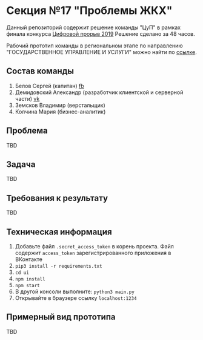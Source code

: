 # Секция №17 "Проблемы ЖКХ"

Данный репозиторий содержит решение команды "ЦуП" в рамках
финала конкурса
[Цифровой прорыв 2019](https://xn--b1aaqfxbbhefb3bya5f.xn--p1ai/)
Решение сделано за 48 часов.

Рабочий прототип команды в региональном этапе по направлению
"ГОСУДАРСТВЕННОЕ УПРАВЛЕНИЕ И УСЛУГИ" можно найти по
[ссылке](https://github.com/demid5111/demos-voice).

## Состав команды

1. Белов Сергей (капитан)
[fb](https://www.facebook.com/profile.php?id=100002394559660)
2. Демидовский Александр (разработчик клиентской и серверной части)
[vk](https://vk.com/demid5111)
3. Земсков Владимир (верстальщик)
5. Колчина Мария (бизнес-аналитик)

## Проблема

TBD

## Задача

TBD

## Требования к результату

TBD

## Техническая информация

1. Добавьте файл `.secret_access_token`
в корень проекта. Файл содержит `access_token` зарегистрированного
приложения в ВКонтакте
2. `pip3 install -r requirements.txt`
3. `cd ui`
4. `npm install`
5. `npm start`
6. В другой консоли выполните: `python3 main.py`
7. Открывайте в браузере ссылку `localhost:1234`

## Примерный вид прототипа

TBD
